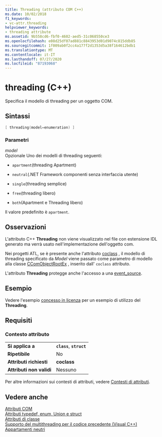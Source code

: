 ```yaml
---
title: Threading (attributo COM C++)
ms.date: 10/02/2018
f1_keywords:
- vc-attr.threading
helpviewer_keywords:
- threading attribute
ms.assetid: 9b558cd6-fbf0-4602-aed5-31c068550ce3
ms.openlocfilehash: e08d25df07ad881c8843953d01d9074c815ddb85
ms.sourcegitcommit: 1f009ab0f2cc4a177f2d1353d5a38f164612bdb1
ms.translationtype: MT
ms.contentlocale: it-IT
ms.lasthandoff: 07/27/2020
ms.locfileid: "87193068"
---
```

# <a name="threading-c"></a>threading (C++)

Specifica il modello di threading per un oggetto COM.

## <a name="syntax"></a>Sintassi

```cpp
[ threading(model=enumeration) ]
```

### <a name="parameters"></a>Parametri

*model*<br/>
Opzionale Uno dei modelli di threading seguenti:

- `apartment`(threading Apartment)

- `neutral`(.NET Framework componenti senza interfaccia utente)

- `single`(threading semplice)

- `free`(threading libero)

- `both`(Apartment e Threading libero)

Il valore predefinito è `apartment`.

## <a name="remarks"></a>Osservazioni

L'attributo C++ **Threading** non viene visualizzato nel file con estensione IDL generato ma verrà usato nell'implementazione dell'oggetto com.

Nei progetti ATL, se è presente anche l'attributo [coclass](coclass.md) , il modello di threading specificato da *Model* viene passato come parametro di modello alla classe [CComObjectRootEx](../../atl/reference/ccomobjectrootex-class.md) , inserito dall' `coclass` attributo.

L'attributo **Threading** protegge anche l'accesso a una [event_source](event-source.md).

## <a name="example"></a>Esempio

Vedere l'esempio [concesso in licenza](licensed.md) per un esempio di utilizzo del **Threading**.

## <a name="requirements"></a>Requisiti

### <a name="attribute-context"></a>Contesto attributo

|||
|-|-|
|**Si applica a**|**`class`**, **`struct`**|
|**Ripetibile**|No|
|**Attributi richiesti**|**coclass**|
|**Attributi non validi**|Nessuno|

Per altre informazioni sui contesti di attributi, vedere [Contesti di attributi](cpp-attributes-com-net.md#contexts).

## <a name="see-also"></a>Vedere anche

[Attributi COM](com-attributes.md)<br/>
[Attributi typedef, enum, Union e struct](typedef-enum-union-and-struct-attributes.md)<br/>
[Attributi di classe](class-attributes.md)<br/>
[Supporto del multithreading per il codice precedente (Visual C++)](../../parallel/multithreading-support-for-older-code-visual-cpp.md)<br/>
[Appartamenti neutri](/windows/win32/cossdk/neutral-apartments)
